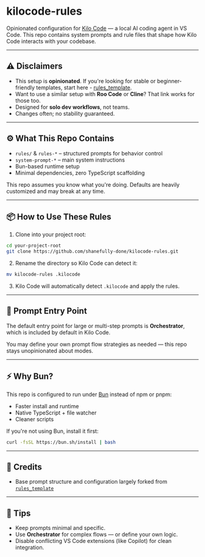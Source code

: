 # kilocode-rules

Opinionated configuration for [Kilo Code](https://kilocode.ai/) — a local AI coding agent in VS Code. This repo contains system prompts and rule files that shape how Kilo Code interacts with your codebase.

---

## ⚠️ Disclaimers

* This setup is **opinionated**. If you're looking for stable or beginner-friendly templates, start here - [rules_template](https://github.com/Bhartendu-Kumar/rules_template).
* Want to use a similar setup with **Roo Code** or **Cline**? That link works for those too.
* Designed for **solo dev workflows**, not teams.
* Changes often; no stability guaranteed.

---

## ⚙️ What This Repo Contains

- `rules/` & `rules-*` – structured prompts for behavior control
- `system-prompt-*` – main system instructions
- Bun-based runtime setup
- Minimal dependencies, zero TypeScript scaffolding

This repo assumes you know what you're doing. Defaults are heavily customized and may break at any time.

---

## 📦 How to Use These Rules

1. Clone into your project root:

```bash
cd your-project-root
git clone https://github.com/shanefully-done/kilocode-rules.git
````

2. Rename the directory so Kilo Code can detect it:

```bash
mv kilocode-rules .kilocode
```

3. Kilo Code will automatically detect `.kilocode` and apply the rules.

---

## 🧠 Prompt Entry Point

The default entry point for large or multi-step prompts is **Orchestrator**, which is included by default in Kilo Code.

You may define your own prompt flow strategies as needed — this repo stays unopinionated about modes.

---

## ⚡ Why Bun?

This repo is configured to run under [Bun](https://bun.sh/) instead of npm or pnpm:

* Faster install and runtime
* Native TypeScript + file watcher
* Cleaner scripts

If you're not using Bun, install it first:

```bash
curl -fsSL https://bun.sh/install | bash
```

---

## 🙏 Credits

* Base prompt structure and configuration largely forked from [`rules_template`](https://github.com/Bhartendu-Kumar/rules_template)

---

## 🧪 Tips

* Keep prompts minimal and specific.
* Use **Orchestrator** for complex flows — or define your own logic.
* Disable conflicting VS Code extensions (like Copilot) for clean integration.
